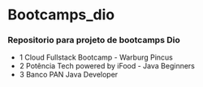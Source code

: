 # Bootcamps_dio
### Repositorio para projeto de bootcamps Dio 

* 1 Cloud Fullstack Bootcamp - Warburg Pincus
* 2 Potência Tech powered by iFood - Java Beginners 
* 3 Banco PAN Java Developer




